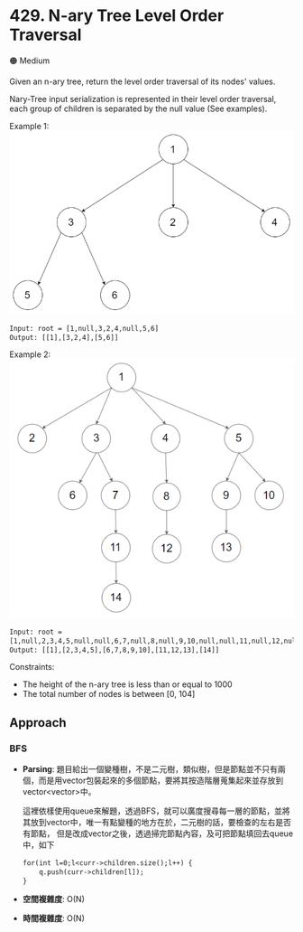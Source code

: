 # 429. N-ary Tree Level Order Traversal

🟠 Medium

Given an n-ary tree, return the level order traversal of its nodes' values.

Nary-Tree input serialization is represented in their level order traversal, each group of children is separated by the null value (See examples).

Example 1:
![alt text](image.png)
```
Input: root = [1,null,3,2,4,null,5,6]
Output: [[1],[3,2,4],[5,6]]
```

Example 2:
![alt text](image-1.png)
```
Input: root = [1,null,2,3,4,5,null,null,6,7,null,8,null,9,10,null,null,11,null,12,null,13,null,null,14]
Output: [[1],[2,3,4,5],[6,7,8,9,10],[11,12,13],[14]]
```

Constraints:
- The height of the n-ary tree is less than or equal to 1000
- The total number of nodes is between [0, 104]

## Approach
### BFS
- **Parsing**: 
    題目給出一個變種樹，不是二元樹，類似樹，但是節點並不只有兩個，而是用vector包裝起來的多個節點，要將其按造階層蒐集起來並存放到vector<vector<int>>中。

    這裡依樣使用queue來解題，透過BFS，就可以廣度搜尋每一層的節點，並將其放到vector中，唯一有點變種的地方在於，二元樹的話，要檢查的左右是否有節點，
    但是改成vector之後，透過掃完節點內容，及可把節點填回去queue中，如下
    ```
    for(int l=0;l<curr->children.size();l++) {
        q.push(curr->children[l]);
    }
    ```
- **空間複雜度**: O(N)
- **時間複雜度**: O(N)